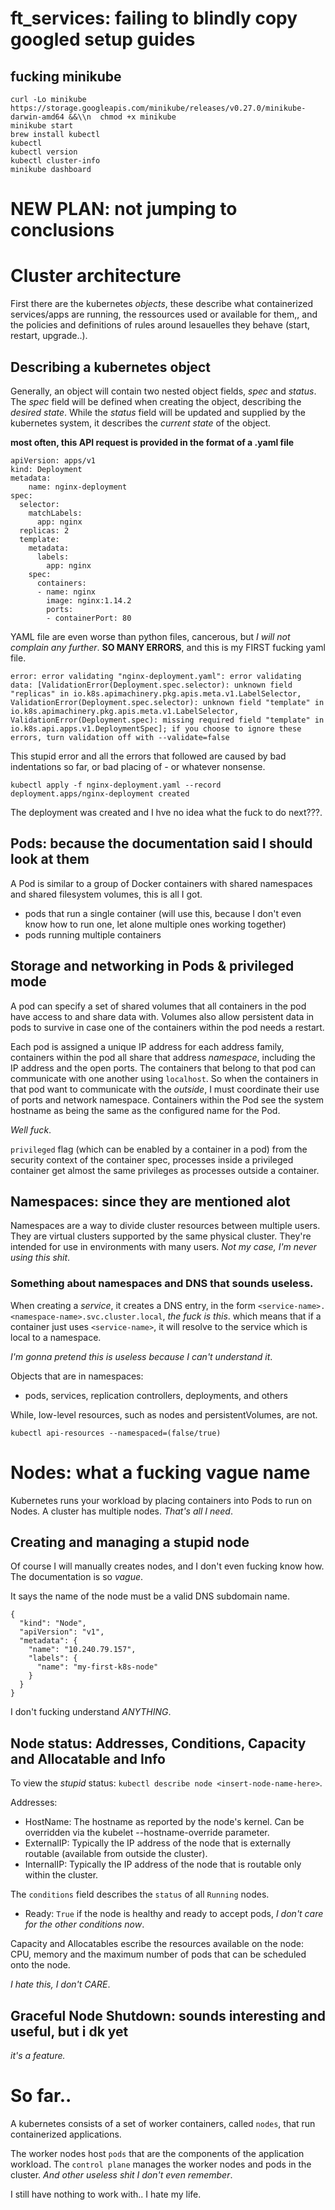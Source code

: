 # ft_services: failing to blindly copy googled setup guides

## fucking minikube
```
curl -Lo minikube https://storage.googleapis.com/minikube/releases/v0.27.0/minikube-darwin-amd64 &&\\n  chmod +x minikube
minikube start
brew install kubectl
kubectl
kubectl version
kubectl cluster-info
minikube dashboard
```
# NEW PLAN: not jumping to conclusions
# Cluster architecture
First there are the kubernetes *objects*, these describe what containerized services/apps are running, the ressources used or available for them,, and the policies and definitions of rules around lesauelles they behave (start, restart, upgrade..).

## Describing a kubernetes object
Generally, an object will contain two nested object fields, *spec* and *status*. The *spec* field will be defined when creating the object, describing the *desired state*. While the *status* field will be updated and supplied by the kubernetes system, it describes the *current state* of the object.

**most often, this API request is provided in the format of a .yaml file**
```
apiVersion: apps/v1
kind: Deployment
metadata:
    name: nginx-deployment
spec:
  selector:
    matchLabels:
      app: nginx
  replicas: 2
  template:
    metadata:
      labels:
        app: nginx
    spec:
      containers:
      - name: nginx
        image: nginx:1.14.2
        ports:
        - containerPort: 80
```
YAML file are even worse than python files, cancerous, but *I will not complain any further*. **SO MANY ERRORS**, and this is my FIRST fucking yaml file.

`error: error validating "nginx-deployment.yaml": error validating data: [ValidationError(Deployment.spec.selector): unknown field "replicas" in io.k8s.apimachinery.pkg.apis.meta.v1.LabelSelector, ValidationError(Deployment.spec.selector): unknown field "template" in io.k8s.apimachinery.pkg.apis.meta.v1.LabelSelector, ValidationError(Deployment.spec): missing required field "template" in io.k8s.api.apps.v1.DeploymentSpec]; if you choose to ignore these errors, turn validation off with --validate=false`

This stupid error and all the errors that followed are caused by bad indentations so far, or bad placing of *-* or whatever nonsense.
```
kubectl apply -f nginx-deployment.yaml --record
deployment.apps/nginx-deployment created
```
The deployment was created and I hve no idea what the fuck to do next???.

## Pods: because the documentation said I should look at them
A Pod is similar to a group of Docker containers with shared namespaces and shared filesystem volumes, this is all I got.

* pods that run a single container (will use this, because I don't even know how to run one, let alone multiple ones working together)
* pods running multiple containers

## Storage and networking in Pods & privileged mode
A pod can specify a set of shared volumes that all containers in the pod have access to and share data  with. Volumes also allow persistent data in pods to survive in case one of the containers within the pod needs a restart.

Each pod is assigned a unique IP address for each address family, containers within the pod all share that address *namespace*, including the IP address and the open ports. The containers that belong to that pod can communicate with one another using `localhost`. So when the containers in that pod want to communicate with the *outside*, I must coordinate their use of ports and network namespace. Containers within the Pod see the system hostname as being the same as the configured name for the Pod.

*Well fuck*.

`privileged` flag (which can be enabled by a container in a pod) from the security context of the container spec, processes inside a privileged container get almost the same privileges as processes outside a container.

## Namespaces: since they are mentioned alot
Namespaces are a way to divide cluster resources between multiple users. They are virtual clusters supported by the same physical cluster. They're intended for use in environments with many users. *Not my case, I'm never using this shit*. 
### Something about namespaces and DNS that sounds useless.
When creating a *service*, it creates a DNS entry, in the form `<service-name>.<namespace-name>.svc.cluster.local`, *the fuck is this*. which means that if a container just uses `<service-name>`, it will resolve to the service which is local to a namespace.

*I'm gonna pretend this is useless because I can't understand it*.

Objects that are in namespaces:

* pods, services, replication controllers, deployments, and others

While, low-level resources, such as nodes and persistentVolumes, are not.

`kubectl api-resources --namespaced=(false/true)`

# Nodes: what a fucking vague name
Kubernetes runs your workload by placing containers into Pods to run on Nodes. A cluster has multiple nodes. *That's all I need*.

## Creating and managing a stupid node
Of course I will manually creates nodes, and I don't even fucking know how. The documentation is so *vague*.

It says the name of the node must be a valid DNS subdomain name. 
```
{
  "kind": "Node",
  "apiVersion": "v1",
  "metadata": {
    "name": "10.240.79.157",
    "labels": {
      "name": "my-first-k8s-node"
    }
  }
}
```
I don't fucking understand *ANYTHING*.

## Node status: Addresses, Conditions, Capacity and Allocatable and Info
To view the *stupid* status: `kubectl describe node <insert-node-name-here>`.

Addresses:
* HostName: The hostname as reported by the node's kernel. Can be overridden via the kubelet --hostname-override parameter.
* ExternalIP: Typically the IP address of the node that is externally routable (available from outside the cluster).
* InternalIP: Typically the IP address of the node that is routable only within the cluster.

The `conditions` field describes the `status` of all `Running` nodes.
*  Ready: `True` if the node is healthy and ready to accept pods, *I don't care for the other conditions now*.

Capacity and Allocatables escribe the resources available on the node: CPU, memory and the maximum number of pods that can be scheduled onto the node.

*I hate this, I don't CARE*.
## Graceful Node Shutdown: sounds interesting and useful, but i dk yet
*it's a feature.*

# So far..
A kubernetes consists of a set of worker containers, called `nodes`, that run containerized applications. 

The worker nodes host `pods` that are the components of the application workload. The `control plane` manages the worker nodes and pods in the cluster. *And other useless shit I don't even remember*.

I still have nothing to work with.. I hate my life.